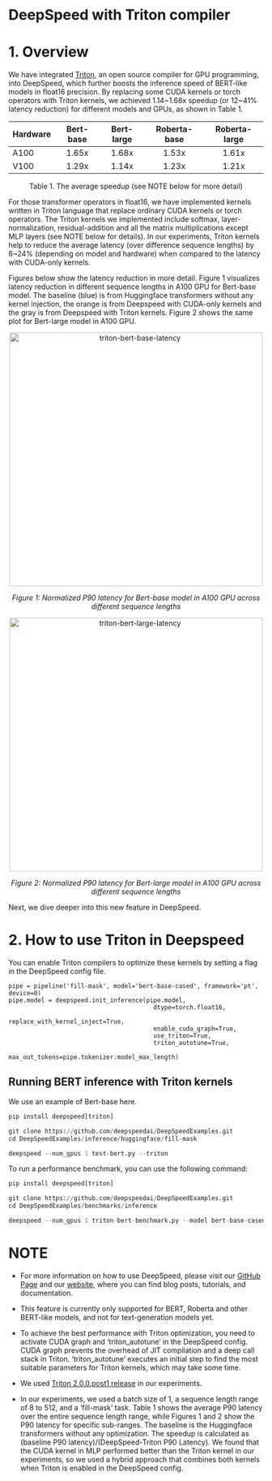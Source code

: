 # DeepSpeed with Triton compiler

# 1. Overview

We have integrated [Triton](https://github.com/openai/triton), an open source compiler for GPU programming, into DeepSpeed, which further boosts the inference speed of BERT-like models in float16 precision.
By replacing some CUDA kernels or torch operators with Triton kernels, we achieved 1.14\~1.68x speedup (or 12\~41% latency reduction) for different models and GPUs, as shown in Table 1.

<div align="center">

| Hardware | Bert-base | Bert-large | Roberta-base | Roberta-large |
|----------|:------:|:------:|:------:|:------:|
| A100 |1.65x | 1.68x | 1.53x | 1.61x |
| V100 | 1.29x | 1.14x | 1.23x | 1.21x |

Table 1. The average speedup (see NOTE below for more detail)


</div>

For those transformer operators in float16, we have implemented kernels written in Triton language that replace ordinary CUDA kernels or torch operators.
The Triton kernels we implemented include softmax, layer-normalization, residual-addition and all the matrix multiplications except MLP layers (see NOTE below for details).
In our experiments, Triton kernels help to reduce the average latency (over difference sequence lengths) by 6\~24% (depending on model and hardware) when compared to the latency with CUDA-only kernels.


Figures below show the latency reduction in more detail.
Figure 1 visualizes latency reduction in different sequence lengths in A100 GPU for Bert-base model.
The baseline (blue) is from Huggingface transformers without any kernel injection, the orange is from Deepspeed with CUDA-only kernels and the gray is from Deepspeed with Triton kernels.
Figure 2 shows the same plot for Bert-large model in A100 GPU.

<div align="center">

<img src="../assets/images/triton-bert-base-latency.png" width="500px" alt="triton-bert-base-latency"/>

*Figure 1: Normalized P90 latency for Bert-base model in A100 GPU across different sequence lengths*

<img src="../assets/images/triton-bert-large-latency.png" width="500px" alt="triton-bert-large-latency"/>

*Figure 2: Normalized P90 latency for Bert-large model in A100 GPU across different sequence lengths*

</div>


Next, we dive deeper into this new feature in DeepSpeed.

# 2. How to use Triton in Deepspeed

You can enable Triton compilers to optimize these kernels by setting a flag in the DeepSpeed config file.

```
pipe = pipeline('fill-mask', model='bert-base-cased', framework='pt', device=0)
pipe.model = deepspeed.init_inference(pipe.model,
                                        dtype=torch.float16,
                                        replace_with_kernel_inject=True,
                                        enable_cuda_graph=True,
                                        use_triton=True,
                                        triton_autotune=True,
                                        max_out_tokens=pipe.tokenizer.model_max_length)
```


## Running BERT inference with Triton kernels

We use an example of Bert-base here.

```python
pip install deepspeed[triton]

git clone https://github.com/deepspeedai/DeepSpeedExamples.git
cd DeepSpeedExamples/inference/huggingface/fill-mask

deepspeed --num_gpus 1 test-bert.py --triton
```

To run a performance benchmark, you can use the following command:

```python
pip install deepspeed[triton]

git clone https://github.com/deepspeedai/DeepSpeedExamples.git
cd DeepSpeedExamples/benchmarks/inference

deepspeed --num_gpus 1 triton-bert-benchmark.py --model bert-base-cased --dtype fp16 --kernel-inject --deepspeed --graphs --triton
```

# NOTE
<!-- **_NOTE:_** -->
* For more information on how to use DeepSpeed, please visit our [GitHub Page](https://github.com/deepspeedai/DeepSpeedExamples) and our [website](https://www.deepspeed.ai/), where you can find blog posts, tutorials, and documentation.

* This feature is currently only supported for BERT, Roberta and other BERT-like models, and not for text-generation models yet.

* To achieve the best performance with Triton optimization, you need to activate CUDA graph and ‘triton_autotune’ in the DeepSpeed config. CUDA graph prevents the overhead of JIT compilation and a deep call stack in Triton. ‘triton_autotune’ executes an initial step to find the most suitable parameters for Triton kernels, which may take some time.

* We used [Triton 2.0.0.post1 release](https://pypi.org/project/triton/2.0.0.post1/) in our experiments.

* In our experiments, we used a batch size of 1, a sequence length range of 8 to 512, and a ‘fill-mask’ task. Table 1 shows the average P90 latency over the entire sequence length range, while Figures 1 and 2 show the P90 latency for specific sub-ranges. The baseline is the Huggingface transformers without any optimization. The speedup is calculated as (baseline P90 latency)/(DeepSpeed-Triton P90 Latency). We found that the CUDA kernel in MLP performed better than the Triton kernel in our experiments, so we used a hybrid approach that combines both kernels when Triton is enabled in the DeepSpeed config.
